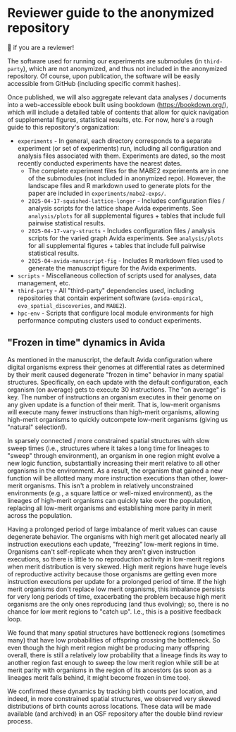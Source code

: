 # Reviewer guide to the anonymized repository

👋 if you are a reviewer!

The software used for running our experiments are submodules (in `third-party`), which are not anonymized, and thus not included in the anonymized repository.
Of course, upon publication, the software will be easily accessible from GitHub (including specific commit hashes).

Once published, we will also aggregate relevant data analyses / documents into a web-accessible ebook built using bookdown (<https://bookdown.org/>), which will include a detailed table of contents that allow for quick navigation of supplemental figures, statistical results, etc.
For now, here's a rough guide to this repository's organization:

- `experiments` - In general, each directory corresponds to a separate experiment (or set of experiments) run, including all configuration and analysis files associated with them. Experiments are dated, so the most recently conducted experiments have the nearest dates.
  - The complete experiment files for the MABE2 experiments are in one of the submodules (not included in anonymized repo). However, the landscape files and R markdown used to generate plots for the paper are included in `experiments/mabe2-exps/`.
  - `2025-04-17-squished-lattice-longer` - Includes configuration files / analysis scripts for the lattice shape Avida experiments. See `analysis/plots` for all supplemental figures + tables that include full pairwise statistical results.
  - `2025-04-17-vary-structs` - Includes configuration files / analysis scripts for the varied graph Avida experiments. See `analysis/plots` for all supplemental figures + tables that include full pairwise statistical results.
  - `2025-04-avida-manuscript-fig` - Includes R markdown files used to generate the manuscript figure for the Avida experiments.
- `scripts` - Miscellaneous collection of scripts used for analyses, data management, etc.
- `third-party` - All "third-party" dependencies used, including repositories that contain experiment software (`avida-empirical`, `evo_spatial_discoveries`, and `MABE2`).
- `hpc-env` - Scripts that configure local module environments for high performance computing clusters used to conduct experiments.

## "Frozen in time" dynamics in Avida

As mentioned in the manuscript, the default Avida configuration where digital organisms express their genomes at differential rates as determined by their merit caused degenerate "frozen in time" behavior in many spatial structures.
Specifically, on each update with the default configuration, each organism (on average) gets to execute 30 instructions.
The "on average" is key. The number of instructions an organism executes in their genome on any given update is a function of their merit.
That is, low-merit organisms will execute many fewer instructions than high-merit organisms, allowing high-merit organisms to quickly outcompete low-merit organisms (giving us "natural" selection!).

In sparsely connected / more constrained spatial structures with slow sweep times (i.e., structures where it takes a long time for lineages to "sweep" through environment), an organism in one region might evolve a new logic function, substantially increasing their merit relative to all other organisms in the environment.
As a result, the organism that gained a new function will be allotted many more instruction executions than other, lower-merit organisms.
This isn't a problem in relatively unconstrained environments (e.g., a square lattice or well-mixed environment), as the lineages of high-merit organisms can quickly take over the population, replacing all low-merit organisms and establishing more parity in merit across the population.

Having a prolonged period of large imbalance of merit values can cause degenerate behavior.
The organisms with high merit get allocated nearly all instruction executions each update, "freezing" low-merit regions in time.
Organisms can't self-replicate when they aren't given instruction executions, so there is little to no reproduction activity in low-merit regions when merit distribution is very skewed.
High merit regions have huge levels of reproductive activity because those organisms are getting even more instruction executions per update for a prolonged period of time.
If the high merit organisms don't replace low merit organisms, this imbalance persists for very long periods of time, exacerbating the problem because high merit organisms are the only ones reproducing (and thus evolving); so, there is no chance for low merit regions to "catch up".
I.e., this is a positive feedback loop.

We found that many spatial structures have bottleneck regions (sometimes many) that have low probabilities of offspring crossing the bottleneck.
So even though the high merit region might be producing many offspring overall, there is still a relatively low probability that a lineage finds its way to another region fast enough to sweep the low merit region while still be at merit parity with organisms in the region of its ancestors (as soon as a lineages merit falls behind, it might become frozen in time too).

We confirmed these dynamics by tracking birth counts per location, and indeed, in more constrained spatial structures, we observed very skewed distributions of birth counts across locations.
These data will be made available (and archived) in an OSF repository after the double blind review process.